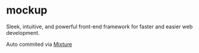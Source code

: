 # mockup

Sleek, intuitive, and powerful front-end framework for faster and easier web development.

Auto commited via [Mixture](http://mixture.io)
